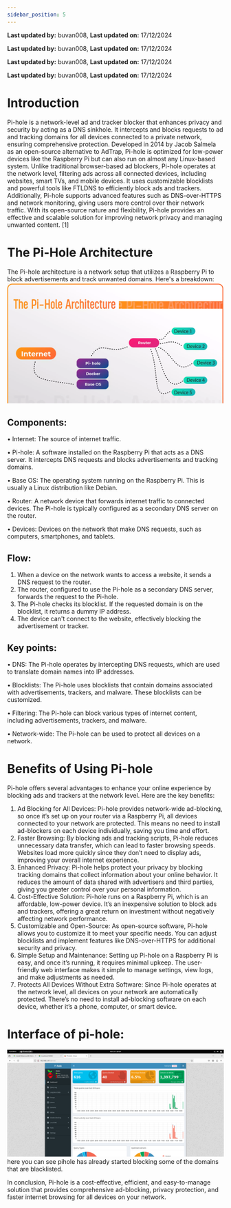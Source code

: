 ```yaml
---
sidebar_position: 5
---
```


**Last updated by:** buvan008, **Last updated on:** 17/12/2024


**Last updated by:** buvan008, **Last updated on:** 17/12/2024


**Last updated by:** buvan008, **Last updated on:** 17/12/2024


**Last updated by:** buvan008, **Last updated on:** 17/12/2024

# Introduction

Pi-hole is a network-level ad and tracker blocker that enhances privacy and security by acting as a DNS sinkhole. It intercepts and blocks requests to ad and tracking domains for all devices connected to a private network, ensuring comprehensive protection. Developed in 2014 by Jacob Salmela as an open-source alternative to AdTrap, Pi-hole is optimized for low-power devices like the Raspberry Pi but can also run on almost any Linux-based system.
Unlike traditional browser-based ad blockers, Pi-hole operates at the network level, filtering ads across all connected devices, including websites, smart TVs, and mobile devices. It uses customizable blocklists and powerful tools like FTLDNS to efficiently block ads and trackers. Additionally, Pi-hole supports advanced features such as DNS-over-HTTPS and network monitoring, giving users more control over their network traffic. With its open-source nature and flexibility, Pi-hole provides an effective and scalable solution for improving network privacy and managing unwanted content. [1]

# The Pi-Hole Architecture
 
The Pi-hole architecture is a network setup that utilizes a Raspberry Pi to block advertisements and track unwanted domains. Here's a breakdown:
![QRPS](Playbook/img/pihole1.png)

## Components:
•	Internet: The source of internet traffic.

•	Pi-hole: A software installed on the Raspberry Pi that acts as a DNS server. It intercepts DNS requests and blocks advertisements and tracking domains.

•	Base OS: The operating system running on the Raspberry Pi. This is usually a Linux distribution like Debian.

•	Router: A network device that forwards internet traffic to connected devices. The Pi-hole is typically configured as a secondary DNS server on the router.

•	Devices: Devices on the network that make DNS requests, such as computers, smartphones, and tablets.

## Flow:

1.	When a device on the network wants to access a website, it sends a DNS request to the router.
2.	The router, configured to use the Pi-hole as a secondary DNS server, forwards the request to the Pi-hole.
3.	The Pi-hole checks its blocklist. If the requested domain is on the blocklist, it returns a dummy IP address.
4.	The device can't connect to the website, effectively blocking the advertisement or tracker.

## Key points:

•	DNS: The Pi-hole operates by intercepting DNS requests, which are used to translate domain names into IP addresses.

•	Blocklists: The Pi-hole uses blocklists that contain domains associated with advertisements, trackers, and malware. These blocklists can be customized.

•	Filtering: The Pi-hole can block various types of internet content, including advertisements, trackers, and malware.

•	Network-wide: The Pi-hole can be used to protect all devices on a network.

# Benefits of Using Pi-hole

Pi-hole offers several advantages to enhance your online experience by blocking ads and trackers at the network level. Here are the key benefits:
1.	Ad Blocking for All Devices: Pi-hole provides network-wide ad-blocking, so once it’s set up on your router via a Raspberry Pi, all devices connected to your network are protected. This means no need to install ad-blockers on each device individually, saving you time and effort.
2.	Faster Browsing: By blocking ads and tracking scripts, Pi-hole reduces unnecessary data transfer, which can lead to faster browsing speeds. Websites load more quickly since they don’t need to display ads, improving your overall internet experience.
3.	Enhanced Privacy: Pi-hole helps protect your privacy by blocking tracking domains that collect information about your online behavior. It reduces the amount of data shared with advertisers and third parties, giving you greater control over your personal information.
4.	Cost-Effective Solution: Pi-hole runs on a Raspberry Pi, which is an affordable, low-power device. It’s an inexpensive solution to block ads and trackers, offering a great return on investment without negatively affecting network performance.
5.	Customizable and Open-Source: As open-source software, Pi-hole allows you to customize it to meet your specific needs. You can adjust blocklists and implement features like DNS-over-HTTPS for additional security and privacy.
6.	Simple Setup and Maintenance: Setting up Pi-hole on a Raspberry Pi is easy, and once it’s running, it requires minimal upkeep. The user-friendly web interface makes it simple to manage settings, view logs, and make adjustments as needed.
7.	Protects All Devices Without Extra Software: Since Pi-hole operates at the network level, all devices on your network are automatically protected. There’s no need to install ad-blocking software on each device, whether it’s a phone, computer, or smart device.

# Interface of pi-hole:
![QRPS](Playbook/img/ev1.png)
here you can see pihole has already started blocking some of the domains that are blacklisted.

In conclusion, Pi-hole is a cost-effective, efficient, and easy-to-manage solution that provides comprehensive ad-blocking, privacy protection, and faster internet browsing for all devices on your network.
